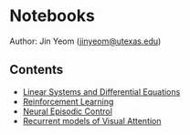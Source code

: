 # Notebooks
Author: Jin Yeom (jinyeom@utexas.edu)

## Contents
- [Linear Systems and Differential Equations](https://github.com/jinyeom/notebooks/blob/master/Linear%20Systems%20and%20Differential%20Equations.ipynb)
- [Reinforcement Learning](https://github.com/jinyeom/notebooks/blob/master/Reinforcement%20Learning.ipynb)
- [Neural Episodic Control](https://github.com/jinyeom/notebooks/blob/master/Neural%20Episodic%20Control.ipynb)
- [Recurrent models of Visual Attention](https://github.com/jinyeom/notebooks/blob/master/Recurrent%20models%20of%20Visual%20Attention.ipynb)